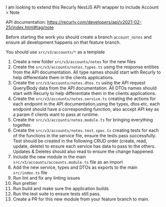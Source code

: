 I am looking to extend this Recurly NestJS API wrapper to include Account > Note

API documentation: https://recurly.com/developers/api/v2021-02-25/index.html#tag/note

Before starting the work you should create a branch `account_notes` and ensure all development happens on that feature branch.

You should use `src/v3/accounts/*` as a template

1. Create a new folder `src/v3/accounts/notes` for the new files
2. Create the `src/v3/accounts/notes.types.ts` using the response entities from the API documentation. All type names should start with Recurly to help differentiate them in the clients applications. 
4. Create the `src/v3/accounts/notes.dtos.ts` using the API request Query/Body data from the API documentation. All DTOs names should start with Recurly to help differentiate them in the clients applications. 
5. Create the `src/v3/accounts/notes.service.ts` creating the actions for each endpoint in the API documentation,using the types, dtos etc, each endpoint should have a corresponding function, also accept API key as a param if clients want to pass at runtime.
6. Create the `src/v3/accounts/notes.module.ts` for bringing everything together.
7. Create the `src/v3/accounts/notes.test.spec.ts` creating tests for each of the functions in the service file, ensure the tests pass successfully. Test should be created in the following CRUD order (create, read, update, delete) to ensure each service has data to pass to the others. Updates & Deletes should also read to ensure the change happened.
8. Include the new module in the main `src/v3/accounts/accounts.module.ts` file as an import
9. Add the new service, types and DTOs as exports to the main `src/index.ts` file
10. Run lint and fix any linting issues
11. Run prettier 
12. Run build and make sure the application builds
13. Run the test suite to ensure tests still pass.
14. Create a PR for this new module from your feature branch to main.